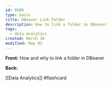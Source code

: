 ```yaml
---
id: 0206
type: basic
title: DBeaver Link Folder
description: How to link a folder in DBeaver
tags:
  - data-analytics
created: March 30
modified: May 03
---
```

**Front:**
How and why to link a folder in DBeaver

**Back:**


[[Data Analytics]]
#flashcard